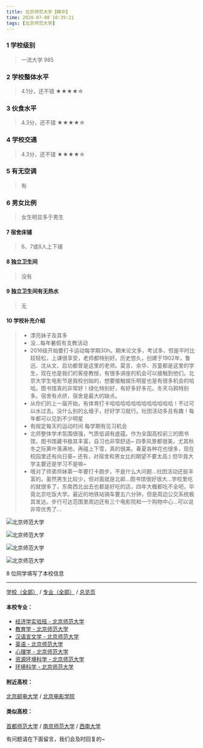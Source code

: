 ```yaml
---
title: 北京师范大学【精华】
time: 2020-07-08 10:35:21
tags: [北京师范大学]
---
```

### 1 学校级别
> 一流大学 985


### 2 学校整体水平
> 4.1分，还不错
★★★★☆


### 3 伙食水平
>  4.3分，还不错
★★★★☆


### 4 学校交通
> 4.3分，还不错
★★★★☆


### 5 有无空调
> 有


### 6 男女比例
> 女生明显多于男生


#### 7 宿舍床铺
> 6、7或8人上下铺
 

#### 8 独立卫生间
> 没有


#### 9 独立卫生间有无热水
> 无


#### 10 学校补充介绍
> - 漂亮妹子及其多
  
> - 没...每年暑假有支教活动
  
> - 2016级开始要打卡运动每学期30h。期末论文多，考试多，但是平时比较轻松，上课很享受，老师都特别好。历史悠久，创建于1902年，鲁迅、沈从文、启功都曾是这里的老师。莫言、余华、苏童都是这里的学生，现在也是我们的客座教授，有很多讲座的机会可以接触到他们。北京大学生电影节是我校创始的，想要接触娱乐明星也是有很多机会的哈哈。图书馆真的非常好！绿化特别好，有好多好多花。冬天乌鸦特别多。宿舍有点挤，宿舍是最大的缺点。
  
> - 从你们的上一届开始，有体育打卡哈哈哈哈哈哈哈哈哈哈哈哈！不过可以水过去。没什么别的幺蛾子，好好学习就行。社团活动多且有趣！每年都可以见到不少明星
  
> - 有规定每天的运动时间 每学期有见习机会 
  
> - 北师整体学术氛围很强，气质低调有底蕴。作为全国高校前三的图书馆，图书馆藏书极其丰富，自习也非常舒适~ 四季风景都很美，尤其秋冬之际黄叶落满地，再碰上下雪，真的很美。春夏各种花也很多，现在校园里还有向日葵~ 还有，对宿舍和男女比的期望不要太高:) 但毕竟大学主要还是学习不是嘛~
  
> - 哦对了师弟师妹第一年要打卡跑步，不是什么大问题...社团活动还挺丰富的。虽然男生比较少，但对面就是北邮...图书馆很好很大...学校里吃的就很多了，东南西北出去也都是好吃的店，四年大概都吃不全吧，毕竟北京吃饭大学。最近的地铁站骑车要五六分钟，但是周边公交系统极其发达。步行可达范围里周边还有三个电影院和一个购物中心...可以说非常优秀了...

![北京师范大学](https://upload-images.jianshu.io/upload_images/6510336-f69c34f3ae3dd29f.jpg?imageMogr2/auto-orient/strip%7CimageView2/2/w/1240)

![北京师范大学](https://upload-images.jianshu.io/upload_images/6510336-27bc6f19a6c35cfa.jpg?imageMogr2/auto-orient/strip%7CimageView2/2/w/1240)

![北京师范大学](http://upload-images.jianshu.io/upload_images/6510336-cd83fd6105a5161e.jpg?imageMogr2/auto-orient/strip%7CimageView2/2/w/1240)

![北京师范大学](http://upload-images.jianshu.io/upload_images/6510336-6e796dfa4f2a4eaa.jpg?imageMogr2/auto-orient/strip%7CimageView2/2/w/1240)

8 位同学填写了本校信息
***
[学校（全部）](http://www.jianshu.com/p/3efa6bcca419) / [专业（全部）](http://www.jianshu.com/p/2d4c6d3552c2) / [总览页](http://www.jianshu.com/p/445daeb4fa00)
#### 本校专业：
- [经济学实验班 - 北京师范大学](http://www.jianshu.com/p/905157b079f8)
- [教育学 - 北京师范大学](http://www.jianshu.com/p/2f75c9262b70)
- [汉语言文学 - 北京师范大学](http://www.jianshu.com/p/3aae24e6fd08)
- [英语 - 北京师范大学](http://www.jianshu.com/p/fb1451957ef8)
- [心理学 - 北京师范大学](http://www.jianshu.com/p/65204f4bc5da)
- [资源环境科学 - 北京师范大学](http://www.jianshu.com/p/3d3ddaa930cb)
- [环境科学 - 北京师范大学](https://www.jianshu.com/p/a1a478636052)

#### 附近高校：
[北京邮电大学](http://www.jianshu.com/p/372626a5fa56) / [北京电影学院](http://www.jianshu.com/p/9d2fe62d3177)
#### 类似高校：
[首都师范大学](http://www.jianshu.com/p/8239521db7bd) / [南京师范大学](http://www.jianshu.com/p/cc0a5c5c4b7e) / [西南大学](http://www.jianshu.com/p/85a8c67801ee)


有问题请在下面留言，我们会及时回复的~
